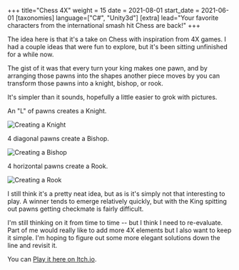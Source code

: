 +++
title="Chess 4X"
weight = 15
date = 2021-08-01
start_date = 2021-06-01
[taxonomies]
language=["C#", "Unity3d"]
[extra]
lead="Your favorite characters from the international smash hit Chess are back!"
+++

The idea here is that it's a take on Chess with inspiration from 4X games.
I had a couple ideas that were fun to explore, but it's been sitting unfinished for a while now.

The gist of it was that every turn your king makes one pawn, and by
arranging those pawns into the shapes another piece moves by you can
transform those pawns into a knight, bishop, or rook.

It's simpler than it sounds, hopefully a little easier to grok with pictures.

An "L" of pawns creates a Knight.

![Creating a Knight](https://img.itch.zone/aW1nLzEyOTgxMjAuZ2lm/original/v9RvAt.gif)

4 diagonal pawns create a Bishop.

![Creating a Bishop](https://img.itch.zone/aW1nLzEyOTgxMTkuZ2lm/original/7G3n2e.gif)

4 horizontal pawns create a Rook.

![Creating a Rook](https://img.itch.zone/aW1nLzEyOTgxMjMuZ2lm/original/d%2BCvGY.gif)

I still think it's a pretty neat idea, but as is it's simply not that interesting to play.
A winner tends to emerge relatively quickly,
but with the King spitting out pawns getting checkmate is fairly difficult.

I'm still thinking on it from time to time -- but I think I need to re-evaluate.
Part of me would really like to add more 4X elements but I also want to keep it simple.
I'm hoping to figure out some more elegant solutions down the line and revisit it.

You can [Play it here on Itch.io](https://tattomoosa.itch.io/chess-4x).
